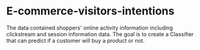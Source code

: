# E-commerce-visitors-intentions
The data contained shoppers' online activity information including clickstream and session information data. The goal is to create a Classifier that can predict if a customer will buy a product or not.

